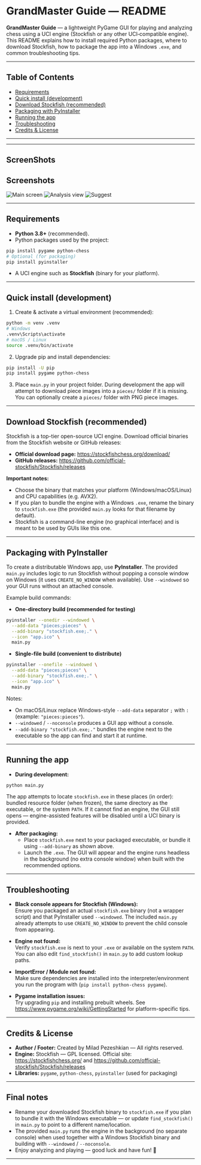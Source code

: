 # GrandMaster Guide — README

**GrandMaster Guide** — a lightweight PyGame GUI for playing and analyzing chess using a UCI engine (Stockfish or any other UCI‑compatible engine).  
This README explains how to install required Python packages, where to download Stockfish, how to package the app into a Windows `.exe`, and common troubleshooting tips.

---

## Table of Contents
- [Requirements](#requirements)  
- [Quick install (development)](#quick-install-development)  
- [Download Stockfish (recommended)](#download-stockfish-recommended)  
- [Packaging with PyInstaller](#packaging-with-pyinstaller)  
- [Running the app](#running-the-app)  
- [Troubleshooting](#troubleshooting)  
- [Credits & License](#credits--license)

---
---

## ScreenShots
## Screenshots

![Main screen](screenshots/screenshot1.png)
![Analysis view](screenshots/screenshot2.png)
![Suggest](screenshots/screenshot3.png)


---

## Requirements

- **Python 3.8+** (recommended).  
- Python packages used by the project:

```bash
pip install pygame python-chess
# Optional (for packaging)
pip install pyinstaller
```

- A UCI engine such as **Stockfish** (binary for your platform).

---

## Quick install (development)

1. Create & activate a virtual environment (recommended):

```bash
python -m venv .venv
# Windows
.venv\Scripts\activate
# macOS / Linux
source .venv/bin/activate
```

2. Upgrade pip and install dependencies:

```bash
pip install -U pip
pip install pygame python-chess
```

3. Place `main.py` in your project folder. During development the app will attempt to download piece images into a `pieces/` folder if it is missing. You can optionally create a `pieces/` folder with PNG piece images.

---

## Download Stockfish (recommended)

Stockfish is a top-tier open-source UCI engine. Download official binaries from the Stockfish website or GitHub releases:

- **Official download page:** https://stockfishchess.org/download/  
- **GitHub releases:** https://github.com/official-stockfish/Stockfish/releases

**Important notes:**
- Choose the binary that matches your platform (Windows/macOS/Linux) and CPU capabilities (e.g. AVX2).  
- If you plan to bundle the engine with a Windows `.exe`, rename the binary to `stockfish.exe` (the provided `main.py` looks for that filename by default).  
- Stockfish is a command-line engine (no graphical interface) and is meant to be used by GUIs like this one.

---

## Packaging with PyInstaller

To create a distributable Windows app, use **PyInstaller**. The provided `main.py` includes logic to run Stockfish without popping a console window on Windows (it uses `CREATE_NO_WINDOW` when available). Use `--windowed` so your GUI runs without an attached console.

Example build commands:

- **One-directory build (recommended for testing)**

```bash
pyinstaller --onedir --windowed \
  --add-data "pieces;pieces" \
  --add-binary "stockfish.exe;." \
  --icon "app.ico" \
  main.py
```

- **Single-file build (convenient to distribute)**

```bash
pyinstaller --onefile --windowed \
  --add-data "pieces;pieces" \
  --add-binary "stockfish.exe;." \
  --icon "app.ico" \
  main.py
```

Notes:
- On macOS/Linux replace Windows-style `--add-data` separator `;` with `:` (example: `"pieces:pieces"`).  
- `--windowed` / `--noconsole` produces a GUI app without a console.  
- `--add-binary "stockfish.exe;."` bundles the engine next to the executable so the app can find and start it at runtime.

---

## Running the app

- **During development:**

```bash
python main.py
```

The app attempts to locate `stockfish.exe` in these places (in order): bundled resource folder (when frozen), the same directory as the executable, or the system `PATH`. If it cannot find an engine, the GUI still opens — engine-assisted features will be disabled until a UCI binary is provided.

- **After packaging:**
  - Place `stockfish.exe` next to your packaged executable, or bundle it using `--add-binary` as shown above.
  - Launch the `.exe`. The GUI will appear and the engine runs headless in the background (no extra console window) when built with the recommended options.

---

## Troubleshooting

- **Black console appears for Stockfish (Windows):**  
  Ensure you packaged an actual `stockfish.exe` binary (not a wrapper script) and that PyInstaller used `--windowed`. The included `main.py` already attempts to use `CREATE_NO_WINDOW` to prevent the child console from appearing.

- **Engine not found:**  
  Verify `stockfish.exe` is next to your `.exe` or available on the system `PATH`. You can also edit `find_stockfish()` in `main.py` to add custom lookup paths.

- **ImportError / Module not found:**  
  Make sure dependencies are installed into the interpreter/environment you run the program with (`pip install python-chess pygame`).

- **Pygame installation issues:**  
  Try upgrading `pip` and installing prebuilt wheels. See https://www.pygame.org/wiki/GettingStarted for platform-specific tips.

---

## Credits & License

- **Author / Footer:** Created by Milad Pezeshkian — All rights reserved.  
- **Engine:** Stockfish — GPL licensed. Official site: https://stockfishchess.org/ and https://github.com/official-stockfish/Stockfish/releases  
- **Libraries:** `pygame`, `python-chess`, `pyinstaller` (used for packaging)

---

## Final notes

- Rename your downloaded Stockfish binary to `stockfish.exe` if you plan to bundle it with the Windows executable — or update `find_stockfish()` in `main.py` to point to a different name/location.  
- The provided `main.py` runs the engine in the background (no separate console) when used together with a Windows Stockfish binary and building with `--windowed` / `--noconsole`.  
- Enjoy analyzing and playing — good luck and have fun! 🎯

---

